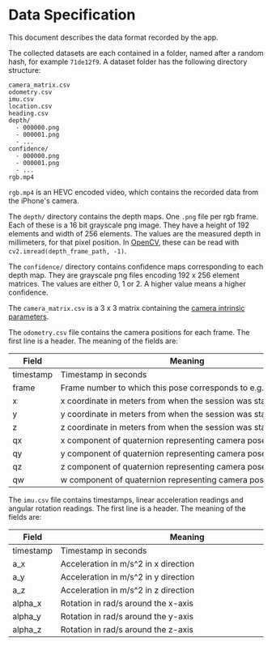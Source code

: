 
# Data Specification

This document describes the data format recorded by the app.

The collected datasets are each contained in a folder, named after a random hash, for example `71de12f9`. A dataset folder has the following directory structure:

```
camera_matrix.csv
odometry.csv
imu.csv
location.csv
heading.csv
depth/
  - 000000.png
  - 000001.png
  - ...
confidence/
  - 000000.png
  - 000001.png
  - ...
rgb.mp4
```

`rgb.mp4` is an HEVC encoded video, which contains the recorded data from the iPhone's camera.

The `depth/` directory contains the depth maps. One `.png` file per rgb frame. Each of these is a 16 bit grayscale png image. They have a height of 192 elements and width of 256 elements. The values are the measured depth in millimeters, for that pixel position. In [OpenCV](https://docs.opencv.org/4.5.5/), these can be read with `cv2.imread(depth_frame_path, -1)`.

The `confidence/` directory contains confidence maps corresponding to each depth map. They are grayscale png files encoding 192 x 256 element matrices. The values are either 0, 1 or 2. A higher value means a higher confidence.

The `camera_matrix.csv` is a 3 x 3 matrix containing the [camera intrinsic parameters](https://en.wikipedia.org/wiki/Camera_resectioning#Intrinsic_parameters).

The `odometry.csv` file contains the camera positions for each frame. The first line is a header. The meaning of the fields are:

| Field | <div style="width: 500px">Meaning</div> |
|---|---|
| timestamp | Timestamp in seconds |
| frame | Frame number to which this pose corresponds to e.g. `000005` |
| x | x coordinate in meters from when the session was started |
| y | y coordinate in meters from when the session was started |
| z | z coordinate in meters from when the session was started |
| qx | x component of quaternion representing camera pose rotation |
| qy | y component of quaternion representing camera pose rotation |
| qz | z component of quaternion representing camera pose rotation |
| qw | w component of quaternion representing camera pose rotation |

The `imu.csv` file contains timestamps, linear acceleration readings and angular rotation readings. The first line is a header. The meaning of the fields are:

| Field | <div style="width: 500px">Meaning</div> |
|---|---|
| timestamp | Timestamp in seconds |
| a\_x | Acceleration in m/s^2 in x direction |
| a\_y | Acceleration in m/s^2 in y direction |
| a\_z | Acceleration in m/s^2 in z direction |
| alpha\_x | Rotation in rad/s around the x-axis |
| alpha\_y | Rotation in rad/s around the y-axis |
| alpha\_z | Rotation in rad/s around the z-axis |

